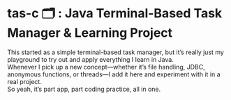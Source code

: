 # tas-c 🗂️ : Java Terminal-Based Task Manager & Learning Project

This started as a simple terminal-based task manager, but it’s really just my playground to try out and apply everything I learn in Java.  
Whenever I pick up a new concept—whether it’s file handling, JDBC, anonymous functions, or threads—I add it here and experiment with it in a real project.  
So yeah, it’s part app, part coding practice, all in one.
